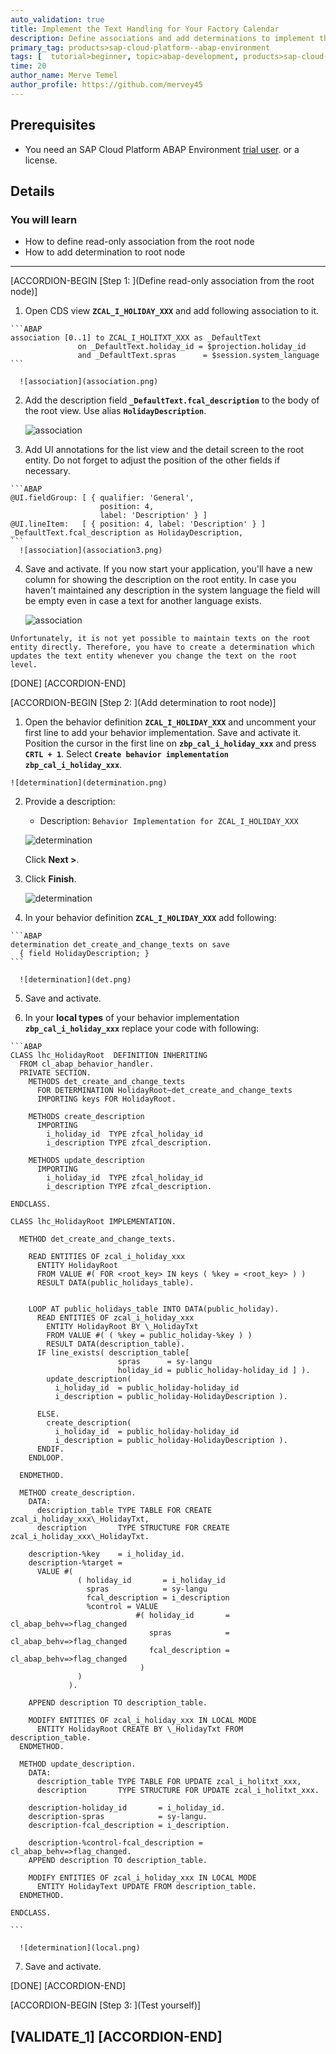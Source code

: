 ```yaml
---
auto_validation: true
title: Implement the Text Handling for Your Factory Calendar
description: Define associations and add determinations to implement the text handling for your factory calendar.
primary_tag: products>sap-cloud-platform--abap-environment
tags: [  tutorial>beginner, topic>abap-development, products>sap-cloud-platform ]
time: 20
author_name: Merve Temel
author_profile: https://github.com/mervey45
---
```


## Prerequisites  
- You need an SAP Cloud Platform ABAP Environment [trial user](abap-environment-trial-onboarding).
or a license.

## Details
### You will learn  
- How to define read-only association from the root node
- How to add determination to root node


---
[ACCORDION-BEGIN [Step 1: ](Define read-only association from the root node)]

  1. Open CDS view **`ZCAL_I_HOLIDAY_XXX`** and add following association to it.

    ```ABAP
    association [0..1] to ZCAL_I_HOLITXT_XXX as _DefaultText
                   on _DefaultText.holiday_id = $projection.holiday_id
                   and _DefaultText.spras      = $session.system_language
    ```

      ![association](association.png)

  2. Add the description field **`_DefaultText.fcal_description`** to the body of the root view. Use alias **`HolidayDescription`**.

      ![association](association2.png)

  3. Add UI annotations for the list view and the detail screen to the root entity. Do not forget to adjust the position of the other fields if necessary.

    ```ABAP
    @UI.fieldGroup: [ { qualifier: 'General',
                        position: 4,
                        label: 'Description' } ]
    @UI.lineItem:   [ { position: 4, label: 'Description' } ]
    _DefaultText.fcal_description as HolidayDescription,
    ```
      ![association](association3.png)

  4. Save and activate. If you now start your application, you'll have a new column for showing the description on the root entity. In case you haven't maintained any description in the system language the field will be empty even in case a text for another language exists.

      ![association](association4.png)

    Unfortunately, it is not yet possible to maintain texts on the root entity directly. Therefore, you have to create a determination which updates the text entity whenever you change the text on the root level.

[DONE]
[ACCORDION-END]

[ACCORDION-BEGIN [Step 2: ](Add determination to root node)]

  1. Open the behavior definition **`ZCAL_I_HOLIDAY_XXX`**  and uncomment your first line to add your behavior implementation. Save and activate it. Position the cursor in the first line on **`zbp_cal_i_holiday_xxx`** and press **`CRTL + 1`**. Select **`Create behavior implementation zbp_cal_i_holiday_xxx`**.

    ![determination](determination.png)

  2. Provide a description:
     - Description: `Behavior Implementation for ZCAL_I_HOLIDAY_XXX`

     ![determination](determination2.png)

     Click **Next >**.

  3. Click **Finish**.

      ![determination](determination3.png)

  4. In your behavior definition **`ZCAL_I_HOLIDAY_XXX`** add following:

    ```ABAP
    determination det_create_and_change_texts on save
      { field HolidayDescription; }
    ```

      ![determination](det.png)

  5. Save and activate.

  6. In your **local types** of your behavior implementation **`zbp_cal_i_holiday_xxx`** replace your code with following:

    ```ABAP
    CLASS lhc_HolidayRoot  DEFINITION INHERITING
      FROM cl_abap_behavior_handler.
      PRIVATE SECTION.
        METHODS det_create_and_change_texts
          FOR DETERMINATION HolidayRoot~det_create_and_change_texts
          IMPORTING keys FOR HolidayRoot.

        METHODS create_description
          IMPORTING
            i_holiday_id  TYPE zfcal_holiday_id
            i_description TYPE zfcal_description.

        METHODS update_description
          IMPORTING
            i_holiday_id  TYPE zfcal_holiday_id
            i_description TYPE zfcal_description.

    ENDCLASS.

    CLASS lhc_HolidayRoot IMPLEMENTATION.

      METHOD det_create_and_change_texts.

        READ ENTITIES OF zcal_i_holiday_xxx
          ENTITY HolidayRoot
          FROM VALUE #( FOR <root_key> IN keys ( %key = <root_key> ) )
          RESULT DATA(public_holidays_table).


        LOOP AT public_holidays_table INTO DATA(public_holiday).
          READ ENTITIES OF zcal_i_holiday_xxx
            ENTITY HolidayRoot BY \_HolidayTxt
            FROM VALUE #( ( %key = public_holiday-%key ) )
            RESULT DATA(description_table).
          IF line_exists( description_table[
                            spras      = sy-langu
                            holiday_id = public_holiday-holiday_id ] ).
            update_description(
              i_holiday_id  = public_holiday-holiday_id
              i_description = public_holiday-HolidayDescription ).

          ELSE.
            create_description(
              i_holiday_id  = public_holiday-holiday_id
              i_description = public_holiday-HolidayDescription ).
          ENDIF.
        ENDLOOP.

      ENDMETHOD.

      METHOD create_description.
        DATA:
          description_table TYPE TABLE FOR CREATE zcal_i_holiday_xxx\_HolidayTxt,
          description       TYPE STRUCTURE FOR CREATE zcal_i_holiday_xxx\_HolidayTxt.

        description-%key    = i_holiday_id.
        description-%target =
          VALUE #(
                   ( holiday_id       = i_holiday_id
                     spras            = sy-langu
                     fcal_description = i_description
                     %control = VALUE
                                #( holiday_id       = cl_abap_behv=>flag_changed
                                   spras            = cl_abap_behv=>flag_changed
                                   fcal_description = cl_abap_behv=>flag_changed
                                 )
                   )
                 ).

        APPEND description TO description_table.

        MODIFY ENTITIES OF zcal_i_holiday_xxx IN LOCAL MODE
          ENTITY HolidayRoot CREATE BY \_HolidayTxt FROM description_table.
      ENDMETHOD.

      METHOD update_description.
        DATA:
          description_table TYPE TABLE FOR UPDATE zcal_i_holitxt_xxx,
          description       TYPE STRUCTURE FOR UPDATE zcal_i_holitxt_xxx.

        description-holiday_id       = i_holiday_id.
        description-spras            = sy-langu.
        description-fcal_description = i_description.

        description-%control-fcal_description = cl_abap_behv=>flag_changed.
        APPEND description TO description_table.

        MODIFY ENTITIES OF zcal_i_holiday_xxx IN LOCAL MODE
          ENTITY HolidayText UPDATE FROM description_table.
      ENDMETHOD.

    ENDCLASS.

    ```

      ![determination](local.png)

  7. Save and activate.

[DONE]
[ACCORDION-END]

[ACCORDION-BEGIN [Step 3: ](Test yourself)]

[VALIDATE_1]
[ACCORDION-END]
---
